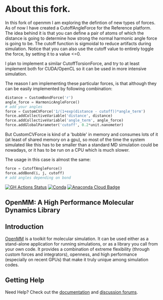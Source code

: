 # About this fork.

In this fork of openmm I am exploring the defintion of new types of forces. As of now I have created a CutoffAngleForce for the Reference platform. The idea behind it is that you can define a pair of atoms of which the distance is going to determine how strong the normal harmonic angle force is going to be. The cutoff function is sigmoidal to reduce artifacts during simulation. Notice that you can also use the cutoff value to entirely toggle the force, by setting it to 
a value <=0. 

I plan to implement a similar CutoffTorsionForce, and try to at least implement both for CUDA/OpenCL so it can be used in more intensive simulation.

The reason I am implementing these particular forces, is that although they can be easily implemented by following combination:

```python
distance = CustomBondForce('r')
angle_force = HarmonicAngleForce()
# add your angles
force = CustomCVForce('1/(1+exp(distance - cutoff))*angle_term')
force.addCollectiveVariable('distance', distance)
force.addCollectiveVariable('angle_term', angle_force)
force.addGlobalParameter('cutoff', 0.2*unit.nanometer)
```

But CustomCVForce is kind of a 'bubble' in memory and consumes lots of it (at least of shared memory on a gpu), so most of the time the system simulated like this has to be smaller than a standard MD simulation could be nowadays, or it has to be run on a CPU which is much slower. 

The usage in this case is almost the same:

```python
force = CutoffAngleForce()
force.addBond(i, j, cutoff)
# add angles depending on bond
```

[![GH Actions Status](https://github.com/openmm/openmm/workflows/CI/badge.svg)](https://github.com/openmm/openmm/actions?query=branch%3Amaster+workflow%3ACI)
[![Conda](https://img.shields.io/conda/v/conda-forge/openmm.svg)](https://anaconda.org/conda-forge/openmm)
[![Anaconda Cloud Badge](https://anaconda.org/conda-forge/openmm/badges/downloads.svg)](https://anaconda.org/conda-forge/openmm)

## OpenMM: A High Performance Molecular Dynamics Library

Introduction
------------

[OpenMM](http://openmm.org) is a toolkit for molecular simulation. It can be used either as a stand-alone application for running simulations, or as a library you call from your own code. It
provides a combination of extreme flexibility (through custom forces and integrators), openness, and high performance (especially on recent GPUs) that make it truly unique among simulation codes.  

Getting Help
------------

Need Help? Check out the [documentation](http://docs.openmm.org/) and [discussion forums](https://simtk.org/forums/viewforum.php?f=161).
